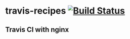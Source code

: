 # travis-recipes [![Build Status](https://travis-ci.org/cassshh/travis-recipes.svg?branch=nginx)](https://travis-ci.org/cassshh/travis-recipes)
## Travis CI with nginx